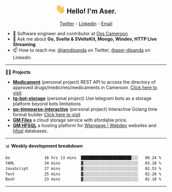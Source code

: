 <h2 align="center"> <img src="https://github.com/gabriel-TheCode/gabriel-TheCode/blob/master/gifs/Hi.gif" width="30px"> Hello! I'm Aser.</h2>
<p align="center">
  <a href="https://twitter.com/iamdipanda">Twitter</a> - 
  <a href="https://www.linkedin.com/in/aser-dipanda/">Linkedin</a> -
  <a href="mailto:aserdipanda@gmail.com">Email</a>
</p>


- 🔭 Software engineer and contributor at [Oss Cameroon](https://github.com/osscameroon)
- 💬 Ask me about **Go, Svelte & SVelteKit, Mongo, Windev, HTTP Live Streaming**
- 📫 How to reach me: [@iamdipanda](https://twitter.com/iamdipanda) on Twitter, [@aser-dipanda](https://www.linkedin.com/in/aser-dipanda/) on Linkedin

-------

👨‍💻 **Projects**

- **[Medicament](https://github.com/DipandaAser/medicaments-cm)** (personal project) REST API to access the directory of approved drugs/medicines/medicaments in Cameroon. [Click here to visit](https://docs.medicament.cm)
- **[tg-bot-storage](https://github.com/DipandaAser/tg-bot-storage)** (personal project) Use telegram bots as a storage platform beyond bots limitations 
- **[go-timeparse-interactive](https://github.com/DipandaAser/go-timeparse-interactive)** (personal project) Interactive Golang time format builder [Click here to visit](https://dipandaaser.github.io/go-timeparse-interactive)
- **[GM Files](https://gamesmania.io)** a cloud storage service with afordable price.
- **[GM HFSQL](https://gamesmania.io)** a hosting platform for [Wlangage | Webdev](https://pcsoft.fr/webdev/index.html) websites and [hfsql](https://pcsoft.fr/accueilpub/hfsql.htm) databases.
-------

📊 **Weekly development breakdown**

<!--START_SECTION:waka-->

```txt
Go               16 hrs 13 mins  ██████████████████████░░░   88.24 %
YAML             34 mins         ▓░░░░░░░░░░░░░░░░░░░░░░░░   03.10 %
JavaScript       27 mins         ▓░░░░░░░░░░░░░░░░░░░░░░░░   02.53 %
Text             25 mins         ▓░░░░░░░░░░░░░░░░░░░░░░░░   02.28 %
Bash             23 mins         ▓░░░░░░░░░░░░░░░░░░░░░░░░   02.10 %
```

<!--END_SECTION:waka-->

-------
